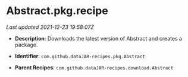 # Abstract.pkg.recipe

_Last updated 2021-12-23 19:58:07Z_

- **Description**: Downloads the latest version of Abstract and creates a package.

- **Identifier**: `com.github.dataJAR-recipes.pkg.Abstract`

- **Parent Recipes**: `com.github.dataJAR-recipes.download.Abstract`
